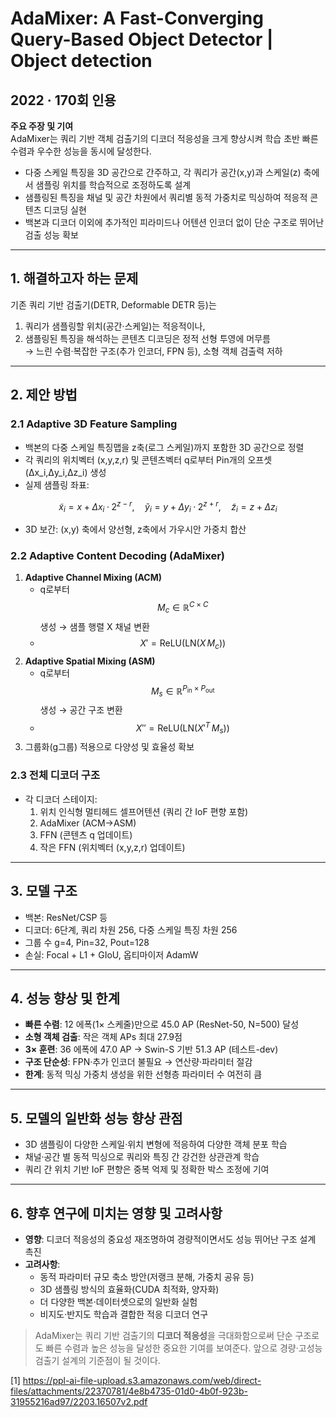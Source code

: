 # AdaMixer: A Fast-Converging Query-Based Object Detector | Object detection
## 2022 · 170회 인용
**주요 주장 및 기여**  
AdaMixer는 쿼리 기반 객체 검출기의 디코더 적응성을 크게 향상시켜 학습 초반 빠른 수렴과 우수한 성능을 동시에 달성한다.  
- 다중 스케일 특징을 3D 공간으로 간주하고, 각 쿼리가 공간(x,y)과 스케일(z) 축에서 샘플링 위치를 학습적으로 조정하도록 설계  
- 샘플링된 특징을 채널 및 공간 차원에서 쿼리별 동적 가중치로 믹싱하여 적응적 콘텐츠 디코딩 실현  
- 백본과 디코더 이외에 추가적인 피라미드나 어텐션 인코더 없이 단순 구조로 뛰어난 검출 성능 확보  

***

## 1. 해결하고자 하는 문제  
기존 쿼리 기반 검출기(DETR, Deformable DETR 등)는  
1) 쿼리가 샘플링할 위치(공간·스케일)는 적응적이나,  
2) 샘플링된 특징을 해석하는 콘텐츠 디코딩은 정적 선형 투영에 머무름  
→ 느린 수렴·복잡한 구조(추가 인코더, FPN 등), 소형 객체 검출력 저하  

***

## 2. 제안 방법  
### 2.1 Adaptive 3D Feature Sampling  
- 백본의 다중 스케일 특징맵을 z축(로그 스케일)까지 포함한 3D 공간으로 정렬  
- 각 쿼리의 위치벡터 (x,y,z,r) 및 콘텐츠벡터 q로부터 Pin개의 오프셋 (Δx_i,Δy_i,Δz_i) 생성  
- 실제 샘플링 좌표:  

$$
    \tilde x_i = x + Δx_i·2^{z-r},\quad
    \tilde y_i = y + Δy_i·2^{z+r},\quad
    \tilde z_i = z + Δz_i
  $$  

- 3D 보간: (x,y) 축에서 양선형, z축에서 가우시안 가중치 합산  

### 2.2 Adaptive Content Decoding (AdaMixer)  
1) **Adaptive Channel Mixing (ACM)**  
   - q로부터 $$M_c∈\mathbb R^{C×C}$$ 생성 → 샘플 행렬 X 채널 변환  
   - $$X' = \mathrm{ReLU}(\mathrm{LN}(X\,M_c))$$  
2) **Adaptive Spatial Mixing (ASM)**  
   - q로부터 $$M_s∈\mathbb R^{P_{\mathrm{in}}\times P_{\mathrm{out}}}$$ 생성 → 공간 구조 변환  
   - $$X'' = \mathrm{ReLU}(\mathrm{LN}(X'^{T}\,M_s))$$  
3) 그룹화(g그룹) 적용으로 다양성 및 효율성 확보  

### 2.3 전체 디코더 구조  
- 각 디코더 스테이지:  
  1) 위치 인식형 멀티헤드 셀프어텐션 (쿼리 간 IoF 편향 포함)  
  2) AdaMixer (ACM→ASM)  
  3) FFN (콘텐츠 q 업데이트)  
  4) 작은 FFN (위치벡터 (x,y,z,r) 업데이트)  

***

## 3. 모델 구조  
- 백본: ResNet/CSP 등  
- 디코더: 6단계, 쿼리 차원 256, 다중 스케일 특징 차원 256  
- 그룹 수 g=4, Pin=32, Pout=128  
- 손실: Focal + L1 + GIoU, 옵티마이저 AdamW  

***

## 4. 성능 향상 및 한계  
- **빠른 수렴**: 12 에폭(1× 스케줄)만으로 45.0 AP (ResNet-50, N=500) 달성  
- **소형 객체 검출**: 작은 객체 APs 최대 27.9점  
- **3× 훈련**: 36 에폭에 47.0 AP → Swin-S 기반 51.3 AP (테스트-dev)  
- **구조 단순성**: FPN·추가 인코더 불필요 → 연산량·파라미터 절감  
- **한계**: 동적 믹싱 가중치 생성을 위한 선형층 파라미터 수 여전히 큼  

***

## 5. 모델의 일반화 성능 향상 관점  
- 3D 샘플링이 다양한 스케일·위치 변형에 적응하여 다양한 객체 분포 학습  
- 채널·공간 별 동적 믹싱으로 쿼리와 특징 간 강건한 상관관계 학습  
- 쿼리 간 위치 기반 IoF 편향은 중복 억제 및 정확한 박스 조정에 기여  

***

## 6. 향후 연구에 미치는 영향 및 고려사항  
- **영향**: 디코더 적응성의 중요성 재조명하여 경량적이면서도 성능 뛰어난 구조 설계 촉진  
- **고려사항**:  
  - 동적 파라미터 규모 축소 방안(저랭크 분해, 가중치 공유 등)  
  - 3D 샘플링 방식의 효율화(CUDA 최적화, 양자화)  
  - 더 다양한 백본·데이터셋으로의 일반화 실험  
  - 비지도·반지도 학습과 결합한 적응 디코더 연구  

> AdaMixer는 쿼리 기반 검출기의 **디코더 적응성**을 극대화함으로써 단순 구조로도 빠른 수렴과 높은 성능을 달성한 중요한 기여를 보여준다. 앞으로 경량·고성능 검출기 설계의 기준점이 될 것이다.

[1] https://ppl-ai-file-upload.s3.amazonaws.com/web/direct-files/attachments/22370781/4e8b4735-01d0-4b0f-923b-31955216ad97/2203.16507v2.pdf
